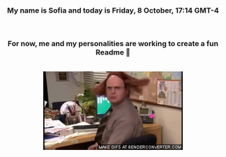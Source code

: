 


<div align="center">
<h3 >My name is Sofia and today is Friday, 8 October, 17:14 GMT-4</h3><br>
<h3 >For now, me and my personalities are working to create a fun Readme 👋
</h3><br>
<img src='img/dwight.gif' alt='working...'/>
</div>
